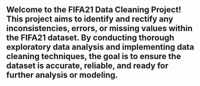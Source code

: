 ## Welcome to the FIFA21 Data Cleaning Project! This project aims to identify and rectify any inconsistencies, errors, or missing values within the FIFA21 dataset. By conducting thorough exploratory data analysis and implementing data cleaning techniques, the goal is to ensure the dataset is accurate, reliable, and ready for further analysis or modeling.